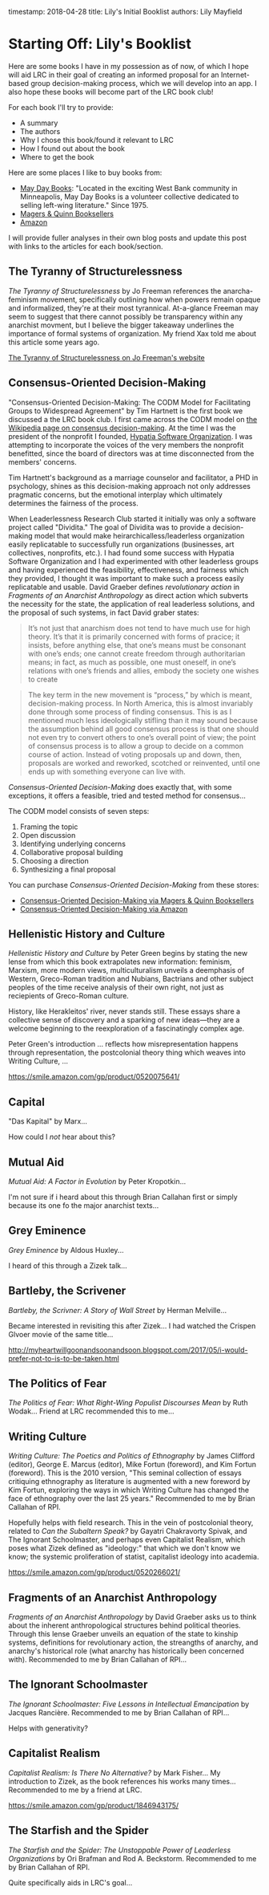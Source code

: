 timestamp: 2018-04-28
title: Lily's Initial Booklist
authors: Lily Mayfield

# Starting Off: Lily's Booklist

Here are some books I have in my possession as of now, of which I hope will
aid LRC in their goal of creating an informed proposal for an Internet-based
group decision-making process, which we will develop into an app. I also hope
these books will become part of the LRC book club!

For each book I'll try to provide:

  * A summary
  * The authors
  * Why I chose this book/found it relevant to LRC
  * How I found out about the book
  * Where to get the book

Here are some places I like to buy books from:

  * [May Day Books](http://maydaybookstore.org/): "Located in the exciting West
    Bank community in Minneapolis, May Day Books is a volunteer collective
    dedicated to selling left-wing literature." Since 1975.
  * [Magers & Quinn Booksellers](https://www.magersandquinn.com/)
  * [Amazon](https://smile.amazon.com/)

I will provide fuller analyses in their own blog posts and update this post
with links to the articles for each book/section.

## The Tyranny of Structurelessness

_The Tyranny of Structurelessness_ by Jo Freeman references the
anarcha-feminism movement, specifically outlining how when powers remain opaque
and informalized, they're at their most tyrannical. At-a-glance Freeman may
seem to suggest that there cannot possibly be transparency within any anarchist
movment, but I believe the bigger takeaway underlines the importance of formal
systems of organization. My friend Xax told me about this article some years
ago.

[The Tyranny of Structurelessness on Jo Freeman's website](http://www.jofreeman.com/joreen/tyranny.htm)

## Consensus-Oriented Decision-Making

"Consensus-Oriented Decision-Making: The CODM Model for Facilitating Groups to
Widespread Agreement" by Tim Hartnett is the first book we discussed a the LRC
book club. I first came across the CODM model on [the Wikipedia page on
consensus
decision-making](https://en.wikipedia.org/wiki/Consensus_decision-making). At
the time I was the president of the nonprofit I founded, [Hypatia Software
Organization](http://hypatiasoftware.org). I was attempting to incorporate
the voices of the very members the nonprofit benefitted, since the board of
directors was at time disconnected from the members' concerns.

Tim Hartnett's background as a marriage counselor and facilitator, a PHD in
psychology, shines as this decision-making approach not only addresses
pragmatic concerns, but the emotional interplay which ultimately determines the
fairness of the process.

When Leaderlessness Research Club started it initially was only a software
project called "Dividita." The goal of Dividita was to provide a
decision-making model that would make heirarchicalless/leaderless organization
easily replicatable to successfully run organizations (businesses, art
collectives, nonprofits, etc.). I had found some success with Hypatia Software
Organization and I had experimented with other leaderless groups and having
experienced the feasibility, effectiveness, and fairness which they provided, I
thought it was important to make such a process easily replicatable and usable.
David Graeber defines _revolutionary action_ in _Fragments of an Anarchist
Anthropology_ as direct action which subverts
the necessity for the state, the application of real leaderless solutions, and the
proposal of such systems, in fact David graber states:

> It’s not just that anarchism does not tend to have much use for high
> theory.  It’s that it is primarily concerned with forms of pracice; it insists,
> before anything else, that one’s means must be consonant with one’s ends; one
> cannot create freedom through authoritarian means; in fact, as much as
> possible, one must oneself, in one’s relations with one’s friends and allies,
> embody the society one wishes to create

> The key term in the new movement is “process,” by which is meant,
> decision-making process. In North America, this is almost invariably done
> through some process of finding consensus. This is as I mentioned much less
> ideologically stifling than it may sound because the assumption behind all good
> consensus process is that one should not even try to convert others to one’s
> overall point of view; the point of consensus process is to allow a group to
> decide on a common course of action. Instead of voting proposals up and down,
> then, proposals are worked and reworked, scotched or reinvented, until one ends
> up with something everyone can live with.

_Consensus-Oriented Decision-Making_ does exactly that, with some exceptions,
it offers a feasible, tried and tested method for consensus...

The CODM model consists of seven steps:

  1. Framing the topic
  2. Open discussion
  3. Identifying underlying concerns
  4. Collaborative proposal building
  5. Choosing a direction
  6. Synthesizing a final proposal

You can purchase _Consensus-Oriented Decision-Making_ from these stores:

  * [Consensus-Oriented Decision-Making via Magers & Quinn
    Booksellers](https://www.magersandquinn.com/index.php?main_page=product_info&products_id=2483842&isbn_id=5731604)
  * [Consensus-Oriented Decision-Making via
    Amazon](https://smile.amazon.com/gp/product/0865716897/)

## Hellenistic History and Culture

_Hellenistic History and Culture_ by Peter Green begins by stating the new
lense from which this book extrapolates new information: feminism, Marxism,
more modern views, multiculturalism unveils a deemphasis of Western,
Greco-Roman tradition and Nubians, Bactrians and other subject peoples of the
time receive analysis of their own right, not just as reciepients of
Greco-Roman culture.

History, like Herakleitos' river, never stands still. These essays share a
collective sense of discovery and a sparking of new ideas—they are a welcome
beginning to the reexploration of a fascinatingly complex age. 

Peter Green's introduction ... 
reflects how misrepresentation happens through representation, the
postcolonial theory thing which weaves into Writing Culture, ...

https://smile.amazon.com/gp/product/0520075641/

## Capital

"Das Kapital" by Marx...

How could I *not* hear about this?

## Mutual Aid

_Mutual Aid: A Factor in Evolution_ by Peter Kropotkin...

I'm not sure if i heard about this through Brian Callahan first or simply
because its one fo the major anarchist texts...

## Grey Eminence

_Grey Eminence_ by Aldous Huxley...

I heard of this through a Zizek talk...

## Bartleby, the Scrivener

_Bartleby, the Scrivner: A Story of Wall Street_ by Herman Melville...

Became interested in revisiting this after Zizek... I had watched the Crispen
Glvoer movie of the same title...

http://myheartwillgoonandsoonandsoon.blogspot.com/2017/05/i-would-prefer-not-to-is-to-be-taken.html

## The Politics of Fear

_The Politics of Fear: What Right-Wing Populist Discourses Mean_ by Ruth
Wodak...
Friend at LRC recommended this to me...

## Writing Culture

_Writing Culture: The Poetics and Politics of Ethnography_ by James Clifford
(editor), George E. Marcus (editor), Mike Fortun (foreword), and Kim Fortun
(foreword). This is the 2010 version, "This seminal collection of essays
critiquing ethnography as literature is augmented with a new foreword by Kim
Fortun, exploring the ways in which Writing Culture has changed the face of
ethnography over the last 25 years."
Recommended to me by Brian Callahan of RPI.

Hopefully helps with field research. This in the vein of postcolonial theory,
related to _Can the Subaltern Speak?_ by Gayatri Chakravorty Spivak, and The
Ignorant Schoolmaster, and perhaps even Capitalist Realism, which poses what
Zizek defined as "ideology:" that which we don't know we know; the systemic
proliferation of statist, capitalist ideology into academia.

https://smile.amazon.com/gp/product/0520266021/

## Fragments of an Anarchist Anthropology

_Fragments of an Anarchist Anthropology_ by David Graeber asks us to think
about the inherent anthropological structures behind political theories.
Through this lense Graeber unveils an equation of the state to kinship systems,
definitions for revolutionary action, the streangths of anarchy, and anarchy's
historical role (what anarchy has historically been concerned with).
Recommended to me by Brian Callahan of RPI...

## The Ignorant Schoolmaster

_The Ignorant Schoolmaster: Five Lessons in Intellectual Emancipation_ by 
Jacques Rancière. Recommended to me by Brian Callahan of RPI...

Helps with generativity?

## Capitalist Realism

_Capitalist Realism: Is There No Alternative?_ by Mark Fisher...
My introduction to Zizek, as the book references his works many times...
Recommended to me by a friend at LRC.

https://smile.amazon.com/gp/product/1846943175/

## The Starfish and the Spider

_The Starfish and the Spider: The Unstoppable Power of Leaderless
Organizations_ by Ori Brafman and Rod A. Beckstorm.
Recommended to me by Brian Callahan of RPI.

Quite specifically aids in LRC's goal...

